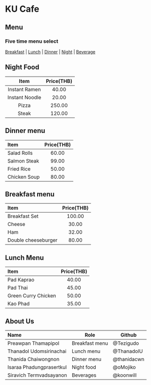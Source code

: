 # KU Cafe

## Menu
### Five time menu select

[Breakfast](#) | [Lunch](#) | [Dinner](#) | [Night](#) | [Beverage](#)

## Night Food

|      Item      | Price(THB) |
| :------------: | :--------: |
| Instant Ramen  |   40.00    |
| Instant Noodle |   20.00    |
|     Pizza      |   250.00   |
|     Steak      |   120.00   |




## Dinner menu
| Item                | Price(THB) |
|:-------------------------|:----------:|
| Salad Rolls             | 60.00   |
| Salmon Steak              | 99.00       |
| Fried Rice              | 50.00      |
| Chicken Soup | 80.00

## Breakfast menu
| Item               | Price(THB) |
|:-----------------------|:----------:|
| Breakfast Set          | 100.00|
| Cheese                 | 30.00 |
| Ham                    | 32.00 |
| Double cheeseburger    | 80.00 |

## Lunch Menu
| Item                     | Price(THB)  |
|:-------------------------|:-----------:|
| Pad Kaprao               | 40.00       |
| Pad Thai                 | 45.00       |
| Green Curry Chicken      | 50.00       |
| Kao Phad                 | 35.00       |


## About Us

| Name                     | Role           | Github      |
| :----------------------- | -------------- | ----------- |
| Preawpan Thamapipol      | Breakfast menu | @Tezigudo   |
| Thanadol  Udomsirinachai | Lunch menu     | @ThanadolU  |
| Thanida Chaiwongnon      | Dinner menu    | @thanidacwn |
| Isaraa Phadungprasertkul | Night food     | @oMojiko    |
| Siravich Termvadsayanon  | Beverages      | @koonwill   |

